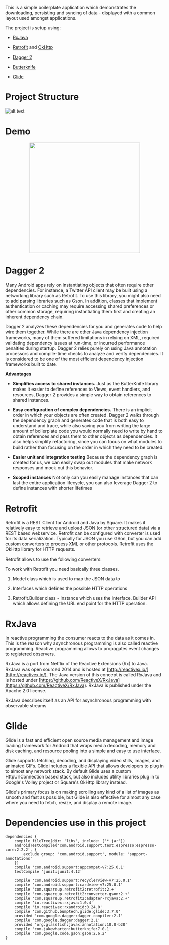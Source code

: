 This is a simple boilerplate application which demonstrates the downloading, persisting and syncing of data - displayed with a common layout used amongst applications.

The project is setup using:

* [RxJava](https://github.com/ReactiveX/RxJava)

* [Retrofit](http://square.github.io/retrofit/) and [OkHttp](https://github.com/square/okhttp)

* [Dagger 2](http://google.github.io/dagger/)

* [Butterknife](https://github.com/JakeWharton/butterknife)

* [Glide](https://github.com/bumptech/glide)

# Project Structure

![alt text](https://github.com/jorgecasariego/Dagger-2-/blob/master/Images/image1.png "Project Structure")

# Demo

<p align="center">
  <img src="https://github.com/jorgecasariego/Dagger-2-/blob/master/Images/image2.jpg" width="350"/>
</p>

# Dagger 2

Many Android apps rely on instantiating objects that often require other dependencies. For instance, a Twitter API client may be built using a networking library such as Retrofit. To use this library, you might also need to add parsing libraries such as Gson. In addition, classes that implement authentication or caching may require accessing shared preferences or other common storage, requiring instantiating them first and creating an inherent dependency chain.

Dagger 2 analyzes these dependencies for you and generates code to help wire them together. While there are other Java dependency injection frameworks, many of them suffered limitations in relying on XML, required validating dependency issues at run-time, or incurred performance penalties during startup. Dagger 2 relies purely on using Java annotation processors and compile-time checks to analyze and verify dependencies. It is considered to be one of the most efficient dependency injection frameworks built to date.


**Advantages**

* **Simplifies access to shared instances.** Just as the ButterKnife library makes it easier to define references to Views, event handlers, and resources, Dagger 2 provides a simple way to obtain references to shared instances.

* **Easy configuration of complex dependencies.** There is an implicit order in which your objects are often created. Dagger 2 walks through the dependency graph and generates code that is both easy to understand and trace, while also saving you from writing the large amount of boilerplate code you would normally need to write by hand to obtain references and pass them to other objects as dependencies. It also helps simplify refactoring, since you can focus on what modules to build rather than focusing on the order in which they need to be created.

* **Easier unit and integration testing** Because the dependency graph is created for us, we can easily swap out modules that make network responses and mock out this behavior.

* **Scoped instances** Not only can you easily manage instances that can last the entire application lifecycle, you can also leverage Dagger 2 to define instances with shorter lifetimes

# Retrofit

Retrofit is a REST Client for Android and Java by Square. It makes it relatively easy to retrieve and upload JSON (or other structured data) via a REST based webservice. Retrofit can be configured with converter is used for its data serialization. Typically for JSON you use GSon, but you can add custom converters to process XML or other protocols. Retrofit uses the OkHttp library for HTTP requests.

Retrofit allows to use the following converters:

To work with Retrofit you need basically three classes.

1. Model class which is used to map the JSON data to

2. Interfaces which defines the possible HTTP operations

3. Retrofit.Builder class - Instance which uses the interface. Builder API which allows defining the URL end point for the HTTP operation.

# RxJava

In reactive programming the consumer reacts to the data as it comes in. This is the reason why asynchronous programming is also called reactive programming. Reactive programming allows to propagates event changes to registered observers.

RxJava is a port from Netflix of the Reactive Extensions (Rx) to Java. RxJava was open sourced 2014 and is hosted at [http://reactivex.io/](http://reactivex.io/). The Java version of this concept is called RxJava and is hosted under [https://github.com/ReactiveX/RxJava](https://github.com/ReactiveX/RxJava). RxJava is published under the Apache 2.0 license.

RxJava describes itself as an API for asynchronous programming with observable streams


# Glide

Glide is a fast and efficient open source media management and image loading framework for Android that wraps media decoding, memory and disk caching, and resource pooling into a simple and easy to use interface.

Glide supports fetching, decoding, and displaying video stills, images, and animated GIFs. Glide includes a flexible API that allows developers to plug in to almost any network stack. By default Glide uses a custom HttpUrlConnection based stack, but also includes utility libraries plug in to Google's Volley project or Square's OkHttp library instead.

Glide's primary focus is on making scrolling any kind of a list of images as smooth and fast as possible, but Glide is also effective for almost any case where you need to fetch, resize, and display a remote image.

# Dependencies use in this project

```
dependencies {
    compile fileTree(dir: 'libs', include: ['*.jar'])
    androidTestCompile('com.android.support.test.espresso:espresso-core:2.2.2', {
        exclude group: 'com.android.support', module: 'support-annotations'
    })
    compile 'com.android.support:appcompat-v7:25.0.1'
    testCompile 'junit:junit:4.12'

    compile 'com.android.support:recyclerview-v7:25.0.1'
    compile 'com.android.support:cardview-v7:25.0.1'
    compile 'com.squareup.retrofit2:retrofit:2.+'
    compile 'com.squareup.retrofit2:converter-gson:2.+'
    compile 'com.squareup.retrofit2:adapter-rxjava:2.+'
    compile 'io.reactivex:rxjava:1.0.4'
    compile 'io.reactivex:rxandroid:0.24.0'
    compile 'com.github.bumptech.glide:glide:3.7.0'
    provided 'com.google.dagger:dagger-compiler:2.1'
    compile 'com.google.dagger:dagger:2.1'
    provided 'org.glassfish:javax.annotation:10.0-b28'
    compile 'com.jakewharton:butterknife:7.0.1'
    compile 'com.google.code.gson:gson:2.6.2'
}
```



